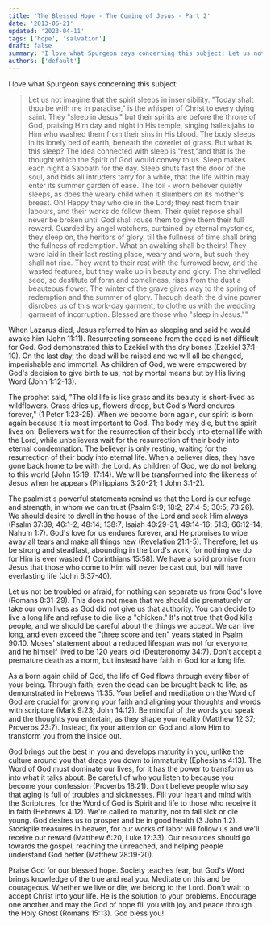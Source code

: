 ```yaml
---
title: 'The Blessed Hope - The Coming of Jesus - Part 2'
date: '2013-06-21'
updated: '2023-04-11'
tags: ['hope', 'salvation']
draft: false
summary: 'I love what Spurgeon says concerning this subject: Let us not imagine that the spirit sleeps in insensibility. "Today shalt thou be with me in paradise," is the whisper of Christ to every dying saint.'
authors: ['default']
---
```


I love what Spurgeon says concerning this subject:

> Let us not imagine that the spirit sleeps in insensibility. "Today shalt thou be with me in paradise," is the whisper of Christ to every dying saint. They "sleep in Jesus," but their spirits are before the throne of God, praising Him day and night in His temple, singing hallelujahs to Him who washed them from their sins in His blood. The body sleeps in its lonely bed of earth, beneath the coverlet of grass. But what is this sleep? The idea connected with sleep is "rest,"and that is the thought which the Spirit of God would convey to us. Sleep makes each night a Sabbath for the day. Sleep shuts fast the door of the soul, and bids all intruders tarry for a while, that the life within may enter its summer garden of ease. The toil - worn believer quietly sleeps, as does the weary child when it slumbers on its mother's breast.
> Oh! Happy they who die in the Lord; they rest from their labours, and their works do follow them. Their quiet repose shall never be broken until God shall rouse them to give them their full reward. Guarded by angel watchers, curtained by eternal mysteries, they sleep on, the heritors of glory, till the fullness of time shall bring the fullness of redemption. What an awaking shall be theirs! They were laid in their last resting place, weary and worn, but such they shall not rise. They went to their rest with the furrowed brow, and the wasted features, but they wake up in beauty and glory. The shrivelled seed, so destitute of form and comeliness, rises from the dust a beauteous flower. The winter of the grave gives way to the spring of redemption and the summer of glory. Through death the divine power disrobes us of this work-day garment, to clothe us with the wedding garment of incorruption. Blessed are those who "sleep in Jesus.""

When Lazarus died, Jesus referred to him as sleeping and said he would awake him (John 11:11). Resurrecting someone from the dead is not difficult for God. God demonstrated this to Ezekiel with the dry bones (Ezekiel 37:1-10). On the last day, the dead will be raised and we will all be changed, imperishable and immortal. As children of God, we were empowered by God's decision to give birth to us, not by mortal means but by His living Word (John 1:12-13).

The prophet said, "The old life is like grass and its beauty is short-lived as wildflowers. Grass dries up, flowers droop, but God's Word endures forever," (1 Peter 1:23-25). When we become born again, our spirit is born again because it is most important to God. The body may die, but the spirit lives on. Believers wait for the resurrection of their body into eternal life with the Lord, while unbelievers wait for the resurrection of their body into eternal condemnation. The believer is only resting, waiting for the resurrection of their body into eternal life. When a believer dies, they have gone back home to be with the Lord. As children of God, we do not belong to this world (John 15:19; 17:14). We will be transformed into the likeness of Jesus when he appears (Philippians 3:20-21; 1 John 3:1-2).

The psalmist's powerful statements remind us that the Lord is our refuge and strength, in whom we can trust (Psalm 9:9; 18:2; 27:4-5; 30:5; 73:26). We should desire to dwell in the house of the Lord and seek Him always (Psalm 37:39; 46:1-2; 48:14; 138:7; Isaiah 40:29-31; 49:14-16; 51:3; 66:12-14; Nahum 1:7). God's love for us endures forever, and He promises to wipe away all tears and make all things new (Revelation 21:1-5). Therefore, let us be strong and steadfast, abounding in the Lord's work, for nothing we do for Him is ever wasted (1 Corinthians 15:58). We have a solid promise from Jesus that those who come to Him will never be cast out, but will have everlasting life (John 6:37-40).

Let us not be troubled or afraid, for nothing can separate us from God's love (Romans 8:31-29). This does not mean that we should die prematurely or take our own lives as God did not give us that authority. You can decide to live a long life and refuse to die like a "chicken." It's not true that God kills people, and we should be careful about the things we accept. We can live long, and even exceed the "three score and ten" years stated in Psalm 90:10. Moses' statement about a reduced lifespan was not for everyone, and he himself lived to be 120 years old (Deuteronomy 34:7). Don't accept a premature death as a norm, but instead have faith in God for a long life.

As a born again child of God, the life of God flows through every fiber of your being. Through faith, even the dead can be brought back to life, as demonstrated in Hebrews 11:35. Your belief and meditation on the Word of God are crucial for growing your faith and aligning your thoughts and words with scripture (Mark 9:23; John 14:12). Be mindful of the words you speak and the thoughts you entertain, as they shape your reality (Matthew 12:37; Proverbs 23:7). Instead, fix your attention on God and allow Him to transform you from the inside out.

God brings out the best in you and develops maturity in you, unlike the culture around you that drags you down to immaturity (Ephesians 4:13). The Word of God must dominate our lives, for it has the power to transform us into what it talks about. Be careful of who you listen to because you become your confession (Proverbs 18:21). Don't believe people who say that aging is full of troubles and sicknesses. Fill your heart and mind with the Scriptures, for the Word of God is Spirit and life to those who receive it in faith (Hebrews 4:12). We're called to maturity, not to fall sick or die young. God desires us to prosper and be in good health (3 John 1:2). Stockpile treasures in heaven, for our works of labor will follow us and we'll receive our reward (Matthew 6:20, Luke 12:33). Our resources should go towards the gospel, reaching the unreached, and helping people understand God better (Matthew 28:19-20).

Praise God for our blessed hope. Society teaches fear, but God's Word brings knowledge of the true and real you. Meditate on this and be courageous. Whether we live or die, we belong to the Lord. Don't wait to accept Christ into your life. He is the solution to your problems. Encourage one another and may the God of hope fill you with joy and peace through the Holy Ghost (Romans 15:13). God bless you!
